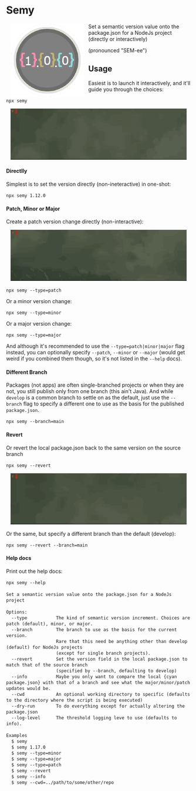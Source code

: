 # Semy

<img src="media/logo.png" width="200" align="left" hspace="12" />

Set a semantic version value onto the package.json for a NodeJs project (directly or interactively)

(pronounced "SEM-ee")

## Usage

Easiest is to launch it interactively, and it'll guide you through the choices:

```
npx semy
```

<div align="center">
  <img width="480" src="media/semy-interactive.gif" alt="Semy (interactive)">
</div>

#### Directlly

Simplest is to set the version directly (non-ineteractive) in one-shot:

```
npx semy 1.12.0
```

#### Patch, Minor or Major

Create a patch version change directly (non-interactive):

<div align="center">
  <img width="480" src="media/semy.gif" alt="Semy)">
</div>

```
npx semy --type=patch
```

Or a minor version change: 

```
npx semy --type=minor
```

Or a major version change: 

```
npx semy --type=major
```

And although it's recommended to use the `--type=patch|minor|major` flag instead, you can optionally specify `--patch`, `--minor` or `--major` (would get weird if you combined them though, so it's not listed in the `--help` docs).

#### Different Branch

Packages (not apps) are often single-branched projects or when they are not, you still publish only from one branch (this ain't Java). And while `develop` is a common branch to settle on as the default, just use the `--branch` flag to specify a different one to use as the basis for the published `package.json`.

```
npx semy --branch=main
```

#### Revert

Or revert the local package.json back to the same version on the source branch

```
npx semy --revert
```

<div align="center">
  <img width="480" src="media/semy-revert.gif" alt="Semy --revert">
</div>


Or the same, but specify a different branch than the default (develop):

```
npx semy --revert --branch=main
```

#### Help docs

Print out the help docs:

```
npx semy --help

Set a semantic version value onto the package.json for a NodeJs project

Options:
  --type           The kind of semantic version increment. Choices are patch (default), minor, or major.
  --branch         The branch to use as the basis for the current version.
                   Rare that this need be anything other than develop (default) for NodeJs projects
                   (except for single branch projects).
  --revert         Set the version field in the local package.json to match that of the source branch
                   (specified by --branch, defaulting to develop)
  --info           Maybe you only want to compare the local {cyan package.json} with that of a branch and see what the major/minor/patch updates would be.
  --cwd            An optional working directory to specific (defaults to the directory where the script is being executed)
  --dry-run        To do everything except for actually altering the package.json
  --log-level      The threshold logging leve to use (defaults to info).

Examples
  $ semy
  $ semy 1.17.0
  $ semy --type=minor
  $ semy --type=major
  $ semy --type=patch
  $ semy --revert
  $ semy --info
  $ semy --cwd=../path/to/some/other/repo
```
